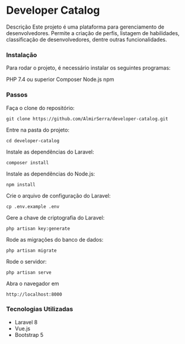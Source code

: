 # Developer Catalog
Descrição
Este projeto é uma plataforma para gerenciamento de desenvolvedores. Permite a criação de perfis, listagem de habilidades, classificação de desenvolvedores, dentre outras funcionalidades.

### Instalação
Para rodar o projeto, é necessário instalar os seguintes programas:

PHP 7.4 ou superior
Composer
Node.js
npm

### Passos
Faça o clone do repositório: 

```
git clone https://github.com/AlmirSerra/developer-catalog.git
```

Entre na pasta do projeto: 
```
cd developer-catalog
```

Instale as dependências do Laravel: 
```
composer install
```

Instale as dependências do Node.js: 
```
npm install
```

Crie o arquivo de configuração do Laravel: 
```
cp .env.example .env
```

Gere a chave de criptografia do Laravel: 
```
php artisan key:generate
```

Rode as migrações do banco de dados: 
```
php artisan migrate
```

Rode o servidor: 
```
php artisan serve
```

Abra o navegador em 
```
http://localhost:8000
```
### Tecnologias Utilizadas

* Laravel 8
* Vue.js
* Bootstrap 5
